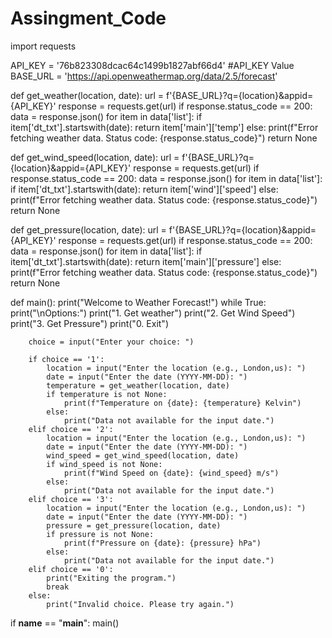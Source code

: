 # Assingment_Code
import requests

API_KEY =  '76b823308dcac64c1499b1827abf66d4' #API_KEY Value
BASE_URL = 'https://api.openweathermap.org/data/2.5/forecast'

def get_weather(location, date):
    url = f'{BASE_URL}?q={location}&appid={API_KEY}'
    response = requests.get(url)
    if response.status_code == 200:
        data = response.json()
        for item in data['list']:
            if item['dt_txt'].startswith(date):
                return item['main']['temp']
    else:
        print(f"Error fetching weather data. Status code: {response.status_code}")
    return None

def get_wind_speed(location, date):
    url = f'{BASE_URL}?q={location}&appid={API_KEY}'
    response = requests.get(url)
    if response.status_code == 200:
        data = response.json()
        for item in data['list']:
            if item['dt_txt'].startswith(date):
                return item['wind']['speed']
    else:
        print(f"Error fetching weather data. Status code: {response.status_code}")
    return None

def get_pressure(location, date):
    url = f'{BASE_URL}?q={location}&appid={API_KEY}'
    response = requests.get(url)
    if response.status_code == 200:
        data = response.json()
        for item in data['list']:
            if item['dt_txt'].startswith(date):
                return item['main']['pressure']
    else:
        print(f"Error fetching weather data. Status code: {response.status_code}")
    return None

def main():
    print("Welcome to Weather Forecast!")
    while True:
        print("\nOptions:")
        print("1. Get weather")
        print("2. Get Wind Speed")
        print("3. Get Pressure")
        print("0. Exit")

        choice = input("Enter your choice: ")

        if choice == '1':
            location = input("Enter the location (e.g., London,us): ")
            date = input("Enter the date (YYYY-MM-DD): ")
            temperature = get_weather(location, date)
            if temperature is not None:
                print(f"Temperature on {date}: {temperature} Kelvin")
            else:
                print("Data not available for the input date.")
        elif choice == '2':
            location = input("Enter the location (e.g., London,us): ")
            date = input("Enter the date (YYYY-MM-DD): ")
            wind_speed = get_wind_speed(location, date)
            if wind_speed is not None:
                print(f"Wind Speed on {date}: {wind_speed} m/s")
            else:
                print("Data not available for the input date.")
        elif choice == '3':
            location = input("Enter the location (e.g., London,us): ")
            date = input("Enter the date (YYYY-MM-DD): ")
            pressure = get_pressure(location, date)
            if pressure is not None:
                print(f"Pressure on {date}: {pressure} hPa")
            else:
                print("Data not available for the input date.")
        elif choice == '0':
            print("Exiting the program.")
            break
        else:
            print("Invalid choice. Please try again.")

if __name__ == "__main__":
    main()
